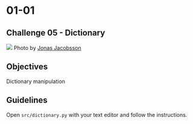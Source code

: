 # 01-01

## Challenge 05 - Dictionary

![](https://images.unsplash.com/photo-1517770413964-df8ca61194a6?ixlib=rb-1.2.1&auto=format&fit=crop&w=1350&q=80)
Photo by [Jonas Jacobsson](https://unsplash.com/photos/0FRJ2SCuY4k)

## Objectives
Dictionary manipulation

## Guidelines
Open `src/dictionary.py` with your text editor and follow the instructions.